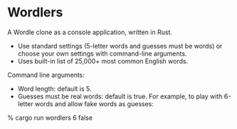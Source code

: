 # Wordlers
A Wordle clone as a console application, written in Rust.

- Use standard settings (5-letter words and guesses must be words) or choose your own settings with command-line arguments.
- Uses built-in list of 25,000+ most common English words.

Command line arguments:
- Word length: default is 5.
- Guesses must be real words: default is true.
For example, to play with 6-letter words and allow fake words as guesses:

% cargo run wordlers 6 false

